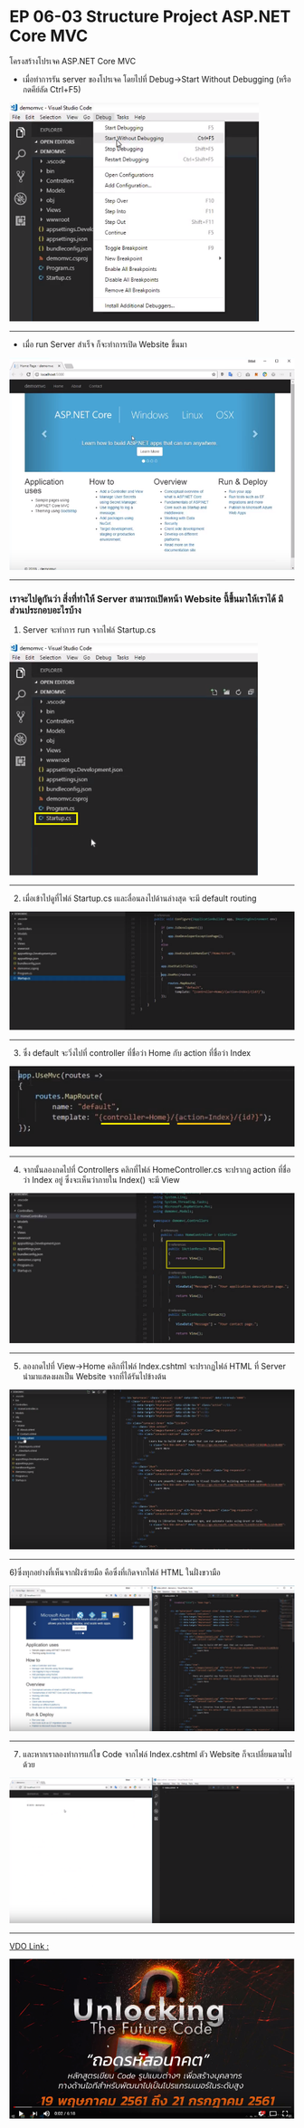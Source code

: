 # EP 06-03 Structure Project ASP.NET Core MVC

โครงสร้างโปรเจค ASP.NET Core MVC

* เมื่อทำการรัน server ของโปรเจค โดยไปที่ Debug->Start Without Debugging (หรือกดคีย์ลัด Ctrl+F5)  

![](images/EP06/01.PNG)

* * *

* เมื่อ run Server สำเร็จ ก็จะทำการเปิด Website ขึ้นมา  

![](images/EP06/02.PNG)

* * *

### เราจะไปดูกันว่า สิ่งที่ทำให้ Server สามารถเปิดหน้า Website นี้ขึ้นมาให้เราได้ มีส่วนประกอบอะไรบ้าง

1) Server จะทำการ run จากไฟล์ Startup.cs  

![](images/EP06/03.PNG)

* * *

2) เมื่อเข้าไปดูที่ไฟล์ Startup.cs เและลื่อนลงไปด้านล่างสุด จะมี default routing  

![](images/EP06/04.PNG)

* * *

3) ซึ่ง default จะวิ่งไปที่ controller ที่ชื่อว่า Home กับ action ที่ชื่อว่า Index  

![](images/EP06/08.PNG)

* * *

4) จากนั้นลองกดไปที่ Controllers คลิกที่ไฟล์ HomeController.cs จะปรากฏ action ที่ชื่อว่า Index อยู่ ซึ่งจะเห็นว่าภายใน Index() จะมี View  

![](images/EP06/09.PNG)

* * *

5) ลองกดไปที่ View->Home คลิกที่ไฟล์ Index.cshtml จะปรากฏไฟล์ HTML ที่ Server นำมาแสดงผลเป็น Website จากที่ได้รันไปข้างต้น  

![](images/EP06/11.PNG)

* * *

6)ซึ่งทุกอย่างที่เห็นจากฝั่งซ้ายมือ คือซึ่งที่เกิดจากไฟล์ HTML ในฝั่งขวามือ 

![](images/EP06/12.PNG)

* * *

7) และหากเราลองทำการแก้ไข Code จากไฟล์ Index.cshtml ตัว Website ก็จะเปลี่ยนตามไปด้วย  

![](images/EP06/14.PNG)

* * *

[VDO Link : ](http://www.youtube.com/watch?v=tpMTZClsE6Y)

[![](images/EP06/00.PNG)](http://www.youtube.com/watch?v=tpMTZClsE6Y)